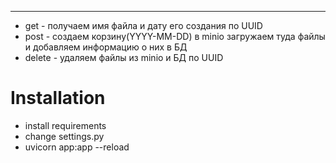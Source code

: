
---
  - get - получаем имя файла и дату его создания по UUID
  - post - создаем корзину(YYYY-MM-DD) в minio загружаем туда файлы и добавляем информацию о них в БД
  - delete - удаляем файлы из minio и БД по UUID






# Installation
- install requirements
- change settings.py
- uvicorn app:app --reload
 
